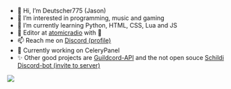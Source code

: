 - 👋 Hi, I’m Deutscher775 (Jason)
- 👀 I’m interested in programming, music and gaming
- 🌱 I’m currently learning Python, HTML, CSS, Lua and JS
- 💞️ Editor at [atomicradio](https://atomic.radio) with 💙
- 📫 Reach me on [Discord (profile)](https://discordapp.com/users/690123872674119710)
- 🤖 Currently working on CeleryPanel
- ✨ Other good projects are [Guildcord-API](https://github.com/Guildcord-API) and the not open souce [Schildi Discord-bot (invite to server)](https://discord.gg/sirella)
<a href="https://top.gg/bot/954029576277852181">
  <img src="https://top.gg/api/widget/954029576277852181.svg">
</a>
